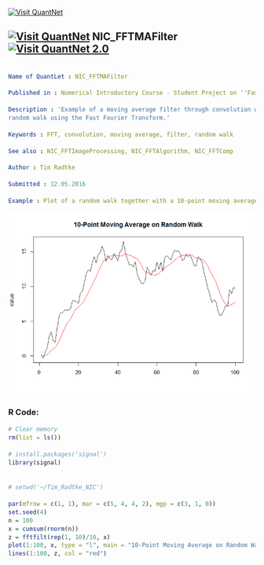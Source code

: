 
[<img src="https://github.com/QuantLet/Styleguide-and-FAQ/blob/master/pictures/banner.png" width="880" alt="Visit QuantNet">](http://quantlet.de/index.php?p=info)

## [<img src="https://github.com/QuantLet/Styleguide-and-Validation-procedure/blob/master/pictures/qloqo.png" alt="Visit QuantNet">](http://quantlet.de/) **NIC_FFTMAFilter** [<img src="https://github.com/QuantLet/Styleguide-and-Validation-procedure/blob/master/pictures/QN2.png" width="60" alt="Visit QuantNet 2.0">](http://quantlet.de/d3/ia)

```yaml

Name of QuantLet : NIC_FFTMAFilter

Published in : Numerical Introductory Course - Student Project on ''Fast Fourier Transform''

Description : 'Example of a moving average filter through convolution which has been applied on a
random walk using the Fast Fourier Transform.'

Keywords : FFT, convolution, moving average, filter, random walk

See also : NIC_FFTImageProcessing, NIC_FFTAlgorithm, NIC_FFTComp

Author : Tim Radtke

Submitted : 12.05.2016

Example : Plot of a random walk together with a 10-point moving average filter

```

![Picture1](NIC_FFTMAFilter.png)


### R Code:
```r
# Clear memory
rm(list = ls())

# install.packages('signal')
library(signal)


# setwd('~/Tim_Radtke_NIC')

par(mfrow = c(1, 1), mar = c(5, 4, 4, 2), mgp = c(3, 1, 0))
set.seed(4)
n = 100
x = cumsum(rnorm(n))
z = fftfilt(rep(1, 10)/10, x)
plot(1:100, x, type = "l", main = "10-Point Moving Average on Random Walk", ylab = "value", xlab = "")
lines(1:100, z, col = "red")

```
